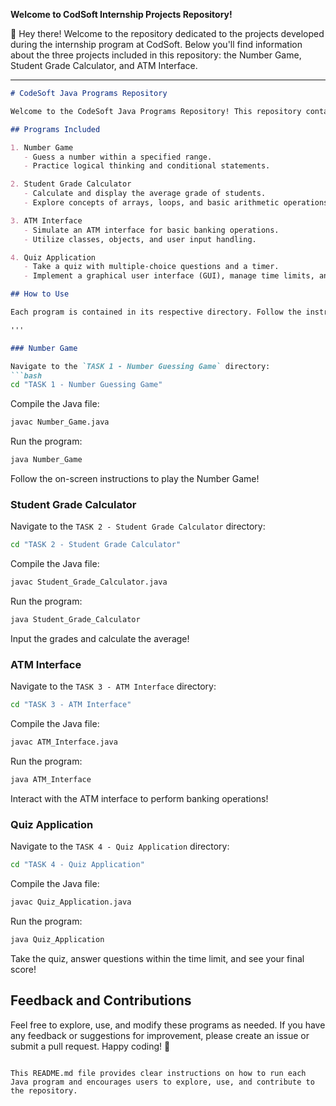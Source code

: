 **Welcome to CodSoft Internship Projects Repository!**

👋 Hey there! Welcome to the repository dedicated to the projects developed during the internship program at CodSoft. Below you'll find information about the three projects included in this repository: the Number Game, Student Grade Calculator, and ATM Interface.

---
```markdown
# CodeSoft Java Programs Repository

Welcome to the CodeSoft Java Programs Repository! This repository contains four Java programs that showcase different aspects of software development and programming concepts.

## Programs Included

1. Number Game
   - Guess a number within a specified range.
   - Practice logical thinking and conditional statements.

2. Student Grade Calculator
   - Calculate and display the average grade of students.
   - Explore concepts of arrays, loops, and basic arithmetic operations.

3. ATM Interface
   - Simulate an ATM interface for basic banking operations.
   - Utilize classes, objects, and user input handling.

4. Quiz Application
   - Take a quiz with multiple-choice questions and a timer.
   - Implement a graphical user interface (GUI), manage time limits, and track scores.

## How to Use

Each program is contained in its respective directory. Follow the instructions below to run each program:

''' 

### Number Game

Navigate to the `TASK 1 - Number Guessing Game` directory:
```bash
cd "TASK 1 - Number Guessing Game"
```

Compile the Java file:
```bash
javac Number_Game.java
```

Run the program:
```bash
java Number_Game
```

Follow the on-screen instructions to play the Number Game!

### Student Grade Calculator

Navigate to the `TASK 2 - Student Grade Calculator` directory:
```bash
cd "TASK 2 - Student Grade Calculator"
```

Compile the Java file:
```bash
javac Student_Grade_Calculator.java
```

Run the program:
```bash
java Student_Grade_Calculator
```

Input the grades and calculate the average!

### ATM Interface

Navigate to the `TASK 3 - ATM Interface` directory:
```bash
cd "TASK 3 - ATM Interface"
```

Compile the Java file:
```bash
javac ATM_Interface.java
```

Run the program:
```bash
java ATM_Interface
```

Interact with the ATM interface to perform banking operations!

### Quiz Application

Navigate to the `TASK 4 - Quiz Application` directory:
```bash
cd "TASK 4 - Quiz Application"
```

Compile the Java file:
```bash
javac Quiz_Application.java
```

Run the program:
```bash
java Quiz_Application
```

Take the quiz, answer questions within the time limit, and see your final score!

## Feedback and Contributions

Feel free to explore, use, and modify these programs as needed. If you have any feedback or suggestions for improvement, please create an issue or submit a pull request. Happy coding! 🚀
```

This README.md file provides clear instructions on how to run each Java program and encourages users to explore, use, and contribute to the repository.
